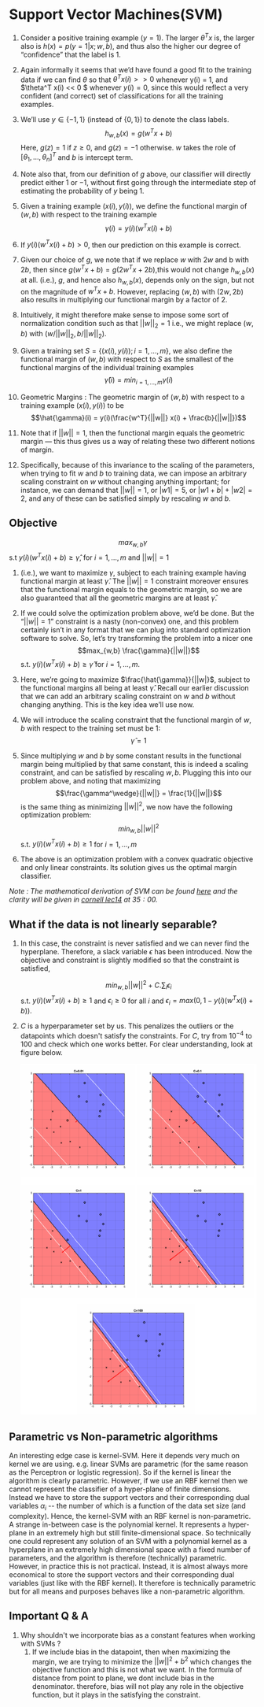 # Support Vector Machines(SVM)

1.  Consider a positive training example ($y = 1$). The larger $\theta^T x$ is, the larger also is $h(x) = p(y = 1|x;w, b)$, and thus also the higher our degree of “confidence” that the label is 1.

1.  Again informally it seems that we’d have found a good fit to
the training data if we can find $\theta$ so that $\theta^T x(i) >> 0$ whenever y(i) = 1, and $\theta^T x(i) << 0 $ whenever $y(i) = 0$, since this would reflect a very confident (and correct) set of classifications for all the training examples.

1. We’ll use $y \in \{-1, 1\}$ (instead of $\{0, 1\}$) to denote the class labels. $$h_{w,b}(x) = g(w^T x + b)$$
Here, $g(z) = 1$ if $z \geq 0$, and $g(z) = -1$ otherwise.
$w$ takes the role of $[\theta_1, . . . ,\theta_n]^T$ and $b$ is 
intercept term.

1. Note also that, from our definition of $g$ above, our classifier will directly predict either $1$ or $-1$, without first going through the intermediate step of estimating the probability of $y$ being $1$.

1. Given a training example ($x(i), y(i)$), we define the functional margin of ($w, b$) with respect to the training example $$\gamma(i) = y(i)(w^T x(i) + b)$$ 

1. If $y(i)(w^T x(i) + b) > 0$, then our prediction on this example is correct.

1. Given our choice of $g$, we note that if we replace $w$ with $2w$ and b with $2b$, then since $g(w^Tx+b) = g(2w^Tx+2b)$,this would not change $h_{w,b}(x)$ at all. (i.e.), $g$, and hence also $h_{w,b}(x)$, depends only on the sign, but not on the magnitude of $w^T x + b$. However, replacing $(w, b)$ with $(2w, 2b)$ also results in multiplying our functional margin by a factor of $2$.

1. Intuitively, it might therefore make sense to impose some sort of normalization condition such as that $||w||_2 = 1$ i.e., we might replace $(w, b)$ with $(w/||w||_2, b/||w||_2)$.

1. Given a training set $S = \{(x(i), y(i)); i = 1, . . . ,m\}$, we also define the functional margin of $(w, b)$ with respect to $S$ as the smallest of the functional margins of the individual training examples $$\hat{\gamma}(i) = min_{i=1,...,m} \gamma(i)$$

1. Geometric Margins : The geometric margin of $(w, b)$ with respect to a training example $(x(i), y(i))$ to be $$\hat{\gamma}(i) = y(i)(\frac{w^T}{||w||} x(i) + \frac{b}{||w||})$$

1. Note that if $||w|| = 1$, then the functional margin equals the geometric margin — this thus gives us a way of relating these two different notions of margin.

1.  Specifically, because of this invariance to the scaling of the parameters, when trying to fit $w$ and $b$ to training data, we can impose an arbitrary scaling constraint on $w$ without changing anything important; for instance, we can demand that $||w|| = 1$, or $|w1| = 5$, or $|w1 + b| + |w2| = 2$, and any of these can be satisfied simply by rescaling $w$ and $b$.

## Objective 

$$max_{w,b} \gamma$$ 
s.t  $y(i)(w^T x(i) + b) \geq \hat{\gamma}$, for  $i = 1, . . . ,m$ and $||w|| = 1$ 

1. (i.e.), we want to maximize $\gamma$, subject to each training example having functional margin at least $\hat{\gamma}$. The $||w|| = 1$ constraint moreover ensures that the
functional margin equals to the geometric margin, so we are also guaranteed that all the geometric margins are at least $\hat{\gamma}$.

1. If we could solve the optimization problem above, we’d be done. But the “$||w|| = 1$” constraint is a nasty (non-convex) one, and this problem certainly
isn’t in any format that we can plug into standard optimization software to
solve. So, let’s try transforming the problem into a nicer one $$max_{w,b} \frac{\gamma}{||w||}$$
s.t. $y(i)(w^T x(i) + b) \geq \hat{\gamma}$ for  $i = 1, . . . ,m$.

1. Here, we’re going to maximize $\frac{\hat{\gamma}}{||w|}$, subject to the functional margins all being at least $\hat{\gamma}$. Recall our earlier discussion that we can add an arbitrary scaling constraint on $w$ and $b$ without changing anything. This is the key idea we’ll use now.

1. We will introduce the scaling constraint that the
functional margin of $w$, $b$ with respect to the training set must be $1$: $$\hat{\gamma} = 1$$

1. Since multiplying $w$ and $b$ by some constant results in the functional margin being multiplied by that same constant, this is indeed a scaling constraint, and can be satisfied by rescaling $w, b$. Plugging this into our problem above,
and noting that maximizing $$\frac{\gamma^\wedge}{||w||} = \frac{1}{||w||}$$ is the same thing as minimizing $||w||^2$, we now have the following optimization problem: $$min_{w,b} ||w||^2$$
s.t. $y(i)(w^T x(i) + b) \geq 1$ for  $i = 1, . . . ,m$ 
1. The above is an optimization problem with a convex quadratic objective and only linear constraints. Its solution gives us the optimal margin classifier.

*Note : The mathematical derivation of SVM can be found [here](https://iiitaphyd-my.sharepoint.com/:b:/g/personal/krishna_chandra_research_iiit_ac_in/EWGaLL7gMy9Ht68sJW--RmgBP8n5wbJ2TALp2bFNLRtQ_g?e=G7vngX)
and the clarity will be given in [cornell lec14](https://www.youtube.com/watch?v=xpHQ6UhMlx4&list=PLl8OlHZGYOQ7bkVbuRthEsaLr7bONzbXS&index=14) at $35:00$.* 

## What if the data is not linearly separable?

1. In this case, the constraint is never satisfied and we can never find the hyperplane. Therefore, a slack variable $\epsilon$ has been introduced. Now the objective and constraint is slightly modified so that the constraint is satisfied, 

    $$min_{w,b} ||w||^2 + C.\sum_i \epsilon_i$$
    s.t. $y(i)(w^T x(i) + b) \geq 1$ and $\epsilon_i \geq 0$ for all $i$ and $\epsilon_i = max(0, 1 - y(i)(w^T x(i) + b))$.

1. $C$ is a hyperparameter set by us. This penalizes the outliers or the datapoints which doesn't satisfy the constraints. For $C$, try from $10^{-4}$ to $100$ and check which one works better. For clear understanding, look at figure below. 

    ![SVMC](./Images/SVM_C.png)

## Parametric vs Non-parametric algorithms

An interesting edge case is kernel-SVM. Here it depends very much on kernel we are using. e.g. linear SVMs are parametric (for the same reason as the Perceptron or logistic regression). So if the kernel is linear the algorithm is clearly parametric. However, if we use an RBF kernel then we cannot represent the classifier of a hyper-plane of finite dimensions. Instead we have to store the support vectors and their corresponding dual variables $\alpha_i$ -- the number of which is a function of the data set size (and complexity). Hence, the kernel-SVM with an RBF kernel is non-parametric. A strange in-between case is the polynomial kernel. It represents a hyper-plane in an extremely high but still finite-dimensional space. So technically one could represent any solution of an SVM with a polynomial kernel as a hyperplane in an extremely high dimensional space with a fixed number of parameters, and the algorithm is therefore (technically) parametric. However, in practice this is not practical. Instead, it is almost always more economical to store the support vectors and their corresponding dual variables (just like with the RBF kernel). It therefore is technically parametric but for all means and purposes behaves like a non-parametric algorithm.

## Important Q $\&$ A
1. Why shouldn't we incorporate bias as a constant features when working with SVMs ?
    1. If we include bias in the datapoint, then when maximizing the margin, we are trying to minimize the $||w||^2 + b^2$ which changes the objective function and this is not what we want.  In the formula of distance from point to plane, we dont include bias in the denominator. therefore, bias will not play any role in the objective function, but it plays in the satisfying the constraint. 
